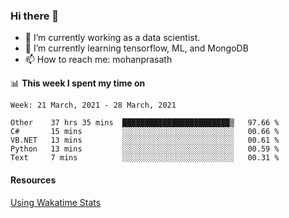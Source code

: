 ### Hi there 👋

- 🔭 I’m currently working as a data scientist.
- 🌱 I’m currently learning tensorflow, ML, and MongoDB
- 📫 How to reach me: mohanprasath

📊 **This week I spent my time on**
<!--START_SECTION:waka-->
```text
Week: 21 March, 2021 - 28 March, 2021

Other    37 hrs 35 mins  ████████████████████████▒   97.66 % 
C#       15 mins         ░░░░░░░░░░░░░░░░░░░░░░░░░   00.66 % 
VB.NET   13 mins         ░░░░░░░░░░░░░░░░░░░░░░░░░   00.61 % 
Python   13 mins         ░░░░░░░░░░░░░░░░░░░░░░░░░   00.59 % 
Text     7 mins          ░░░░░░░░░░░░░░░░░░░░░░░░░   00.31 % 
```
<!--END_SECTION:waka-->

#### Resources
[Using Wakatime Stats](https://github.com/marketplace/actions/waka-readme)
